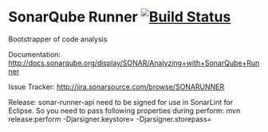 SonarQube Runner [![Build Status](https://travis-ci.org/SonarSource/sonar-runner.svg?branch=master)](https://travis-ci.org/SonarSource/sonar-runner)
=========================

Bootstrapper of code analysis

Documentation:
http://docs.sonarqube.org/display/SONAR/Analyzing+with+SonarQube+Runner

Issue Tracker:
http://jira.sonarsource.com/browse/SONARUNNER

Release:
sonar-runner-api need to be signed for use in SonarLint for Eclipse. So you need to pass following properties during perform:
mvn release:perform -Djarsigner.keystore=<path to keystore.jks> -Djarsigner.storepass=<password>